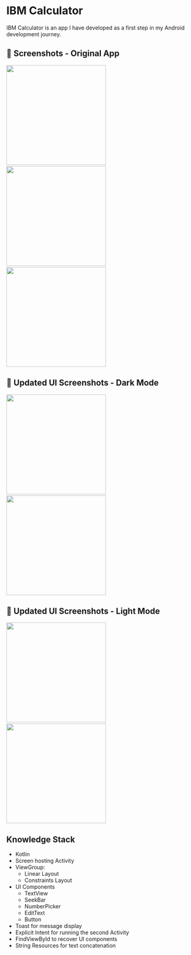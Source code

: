 # IBM Calculator
IBM Calculator is an app I have developed as a first step in my Android development journey.



## :camera_flash: Screenshots - Original App
<!-- You can add more screenshots here if you like -->
<img src="/results/Screenshot_mainScreen1.png" width="260">&emsp; <img src="/results/Screenshot_mainScreen2.png" width="260">&emsp; <img src="/results/Screenshot_resultScreen.png" width="260">

## :camera_flash: Updated UI Screenshots - Dark Mode
<img src="/results/Screenshot_mainScreenUpdated.png" width="260">&emsp; <img src="/results/Screenshot_resultScreenUpdated.png" width="260">

## :camera_flash: Updated UI Screenshots - Light Mode
<img src="/results/Screenshot_mainScreenUpdated2.png" width="260">&emsp; <img src="/results/Screenshot_resultScreenUpdated2.png" width="260">

## Knowledge Stack
* Kotlin
* Screen hosting Activity
* ViewGroup:
  * Linear Layout
  * Constraints Layout
* UI Components
  * TextView
  * SeekBar
  * NumberPicker
  * EditText
  * Button
* Toast for message display
* Explicit Intent for running the second Activity
* FindViewById to recover UI components
* String Resources for text concatenation
